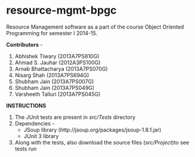 resource-mgmt-bpgc
==================

Resource Management software as a part of the course Object Oriented Programming for semester I 2014-15.

<b>Contributors</b> -

1. Abhishek Tiwary    (2013A7PS810G)
2. Ahmad S. Jauhar    (2012A3PS100G)
3. Arnab Bhattacharya (2013A7PS070G)
4. Nisarg Shah        (2013A7PS694G)
5. Shubham Jain       (2013A7PS007G)
6. Shubham Jain       (2013A7PS049G)
7. Varsheeth Talluri  (2013A7PS045G)

<b> INSTRUCTIONS</B>

<ol>
  <li>The JUnit tests are present in <i>src/Tests</i> directory</li>
  <li>Dependencies -
    <ul>
      <li>JSoup library (http://jsoup.org/packages/jsoup-1.8.1.jar)</li>
      <li>JUnit 3 library</li>
    </ul>
  </li>
  <li>Along with the tests, also download the source files (<i>src/Project</i>)to see tests run
</ol>
